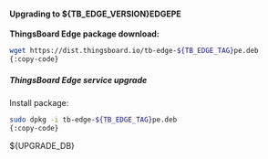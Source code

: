 #### Upgrading to ${TB_EDGE_VERSION}EDGEPE

**ThingsBoard Edge package download:**
```bash
wget https://dist.thingsboard.io/tb-edge-${TB_EDGE_TAG}pe.deb
{:copy-code}
```
##### ThingsBoard Edge service upgrade

Install package:
```bash
sudo dpkg -i tb-edge-${TB_EDGE_TAG}pe.deb
{:copy-code}
```
${UPGRADE_DB}
